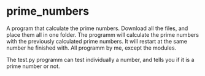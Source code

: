 # prime_numbers
A program that calculate the prime numbers. 
Download all the files, and place them all in one folder. The programm will calculate the prime numbers with the previously 
calculated prime numbers. It will restart at the same number he finished with. 
All programm by me, except the modules. 

The test.py programm can test individually a number, and tells you if it is a prime number or not. 
